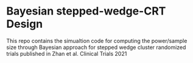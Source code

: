 # Bayesian stepped-wedge-CRT Design
This repo contains the simualtion code for computing the power/sample size through Bayesian approach for stepped wedge cluster randomized trials published in Zhan et al. Clinical Trials 2021
